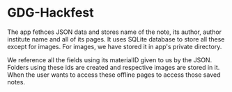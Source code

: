 # GDG-Hackfest

The app fethces JSON data and stores name of the note, its author, author institute name and all of its pages.
It uses SQLite database to store all these except for images. For images, we have stored it in app's private directory.

We reference all the fields using its materialID given to us by the JSON. Folders using these ids are created and respective images
are stored in it.
When the user wants to access these offline pages to access those saved notes.
